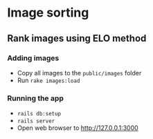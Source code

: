 # Image sorting
## Rank images using ELO method

### Adding images
- Copy all images to the `public/images` folder
- Run `rake images:load`

### Running the app
- `rails db:setup`
- `rails server`
- Open web browser to http://127.0.0.1:3000

